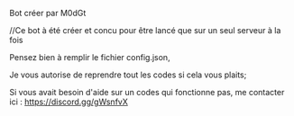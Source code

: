 Bot créer par M0dGt 

//Ce bot à été créer et concu pour être lancé que sur un seul serveur à la fois

Pensez bien à remplir le fichier config.json,

Je vous autorise de reprendre tout les codes si cela vous plaits;

Si vous avait besoin d'aide sur un codes qui fonctionne pas, me contacter ici : https://discord.gg/gWsnfvX
